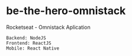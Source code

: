 # be-the-hero-omnistack

Rocketseat - Omnistack Aplication

    Backend: NodeJS
    Frontend: ReactJS
    Mobile: React Native
